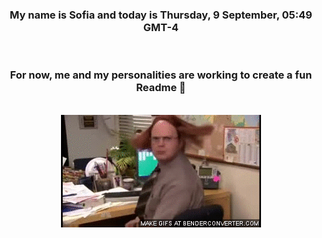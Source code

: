 


<div align="center">
<h3 >My name is Sofia and today is Thursday, 9 September, 05:49 GMT-4</h3><br>
<h3 >For now, me and my personalities are working to create a fun Readme 👋
</h3><br>
<img src='img/dwight.gif' alt='working...'/>
</div>
